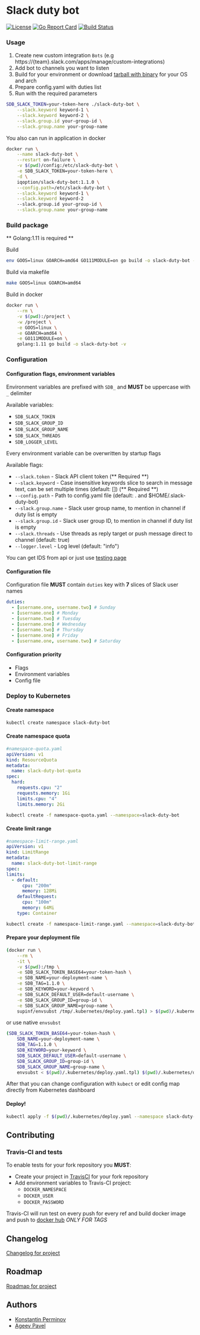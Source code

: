 # Slack duty bot
[![License](https://img.shields.io/badge/License-Apache%202.0-blue.svg)](https://opensource.org/licenses/Apache-2.0)
[![Go Report Card](https://goreportcard.com/badge/github.com/iqoption/slack-duty-bot)](https://goreportcard.com/report/github.com/iqoption/slack-duty-bot)
[![Build Status](https://travis-ci.org/iqoption/slack-duty-bot.svg?branch=master)](https://travis-ci.org/iqoption/slack-duty-bot)

### Usage
1. Create new custom integration `Bots` (e.g https://{team}.slack.com/apps/manage/custom-integrations)
2. Add bot to channels you want to listen
3. Build for your environment or download [tarball with binary](https://github.com/iqoption/slack-duty-bot/releases) for your OS and arch
4. Prepare config.yaml with duties list
5. Run with the required parameters

```bash
SDB_SLACK_TOKEN=your-token-here ./slack-duty-bot \
    --slack.keyword keyword-1 \
    --slack.keyword keyword-2 \
    --slack.group.id your-group-id \
    --slack.group.name your-group-name
```

You also can run in application in docker
```bash
docker run \
    --name slack-duty-bot \
    --restart on-failure \
    -v $(pwd)/config:/etc/slack-duty-bot \
    -e SDB_SLACK_TOKEN=your-token-here \
    -d \
    iqoption/slack-duty-bot:1.1.0 \
    --config.path=/etc/slack-duty-bot \
    --slack.keyword keyword-1 \
    --slack.keyword keyword-2
    --slack.group.id your-group-id \
    --slack.group.name your-group-name
```

### Build package
** Golang:1.11 is required **

Build
```bash
env GOOS=linux GOARCH=amd64 GO111MODULE=on go build -o slack-duty-bot -v
```
Build via makefile
```bash
make GOOS=linux GOARCH=amd64
```
Build in docker
```bash
docker run \
    --rm \
    -v $(pwd):/project \
    -w /project \
    -e GOOS=linux \
    -e GOARCH=amd64 \
    -e GO111MODULE=on \
    golang:1.11 go build -o slack-duty-bot -v
```

### Configuration

#### Configuration flags, environment variables
Environment variables are prefixed with `SDB_` and **MUST** be uppercase with `_` delimiter

Available variables:
* `SDB_SLACK_TOKEN`
* `SDB_SLACK_GROUP_ID`
* `SDB_SLACK_GROUP_NAME`
* `SDB_SLACK_THREADS`
* `SDB_LOGGER_LEVEL`

Every environment variable can be overwritten by startup flags

Available flags:
* `--slack.token` - Slack API client token (** Required **)
* `--slack.keyword` - Case insensitive keywords slice to search in message text, can be set multiple times (default: []) (** Required **)
* `--config.path` - Path to config.yaml file (default: . and $HOME/.slack-duty-bot)
* `--slack.group.name` - Slack user group name, to mention in channel if duty list is empty
* `--slack.group.id` - Slack user group ID, to mention in channel if duty list is empty
* `--slack.threads` - Use threads as reply target or push message direct to channel (default: true) 
* `--logger.level` - Log level (default: "info")

You can get IDS from api or just use [testing page](https://api.slack.com/methods/usergroups.list/test)

#### Configuration file
Configuration file **MUST** contain `duties` key with **7** slices of Slack user names
```yaml
duties:
  - [username.one, username.two] # Sunday
  - [username.one] # Monday
  - [username.two] # Tuesday
  - [username.one] # Wednesday
  - [username.two] # Thursday
  - [username.one] # Friday
  - [username.one, username.two] # Saturday
```

#### Configuration priority
* Flags
* Environment variables
* Config file

### Deploy to Kubernetes

#### Create namespace
```bash
kubectl create namespace slack-duty-bot
```

#### Create namespace quota
```yaml
#namespace-quota.yaml
apiVersion: v1
kind: ResourceQuota
metadata:
  name: slack-duty-bot-quota
spec:
  hard:
    requests.cpu: "2"
    requests.memory: 1Gi
    limits.cpu: "4"
    limits.memory: 2Gi
```
```bash
kubectl create -f namespace-quota.yaml --namespace=slack-duty-bot
```

#### Create limit range 
```yaml
#namespace-limit-range.yaml
apiVersion: v1
kind: LimitRange
metadata:
  name: slack-duty-bot-limit-range
spec:
limits:
  - default:
      cpu: "200m"
      memory: 128Mi
    defaultRequest:
      cpu: "100m"
      memory: 64Mi
    type: Container
```
```bash
kubectl create -f namespace-limit-range.yaml --namespace=slack-duty-bot
```

#### Prepare your deployment file
```bash
(docker run \
    --rm \
    -it \
    -v $(pwd):/tmp \
    -e SDB_SLACK_TOKEN_BASE64=your-token-hash \
    -e SDB_NAME=your-deployment-name \
    -e SDB_TAG=1.1.0 \
    -e SDB_KEYWORD=your-keyword \
    -e SDB_SLACK_DEFAULT_USER=default-username \
    -e SDB_SLACK_GROUP_ID=group-id \
    -e SDB_SLACK_GROUP_NAME=group-name \
    supinf/envsubst /tmp/.kubernetes/deploy.yaml.tpl) > $(pwd)/.kubernetes/deploy.yaml

```
or use native `envsubst`
```bash
(SDB_SLACK_TOKEN_BASE64=your-token-hash \
    SDB_NAME=your-deployment-name \
    SDB_TAG=1.1.0 \
    SDB_KEYWORD=your-keyword \
    SDB_SLACK_DEFAULT_USER=default-username \
    SDB_SLACK_GROUP_ID=group-id \
    SDB_SLACK_GROUP_NAME=group-name \
    envsubst < $(pwd)/.kubernetes/deploy.yaml.tpl) $(pwd)/.kubernetes/deploy.yaml
```

After that you can change configuration with `kubect` or edit config map directly from Kubernetes dashboard

#### Deploy! 
```bash
kubectl apply -f $(pwd)/.kubernetes/deploy.yaml --namespace slack-duty-bot
```

## Contributing

### Travis-CI and tests
To enable tests for your fork repository you **MUST**:

* Create your project in [TravisCI](http://travis-ci.com) for your fork repository
* Add environment variables to Travis-CI project:
    * `DOCKER_NAMESPACE`
    * `DOCKER_USER`
    * `DOCKER_PASSWORD`

Travis-CI will run test on every push for every ref and build docker image and push to [docker hub](http://hub.docker.io) *ONLY FOR TAGS*

## Changelog
[Changelog for project](CHANGELOG.md)

## Roadmap
[Roadmap for project](ROADMAP.md)

## Authors
* [Konstantin Perminov](https://github.com/SpiLLeR)
* [Ageev Pavel](https://github.com/insidieux)
